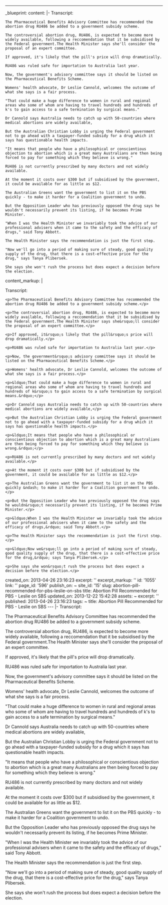 ---
_blueprint:
  content: |-
    Transcript:

    The Pharmaceutical Benefits Advisory Committee has recommended the abortion drug RU486 be added to a government subsidy scheme.

    The controversial abortion drug, RU486, is expected to become more widely available, following a reccomendation that it be subsidised by the Federal government.The Health Minister says she'll consider the proposal of an expert committee.

    If approved, it's likely that the pill's price will drop dramatically.

    RU486 was ruled safe for importation to Australia last year.

    Now, the government's advisory committee says it should be listed on the Pharmaceutical Benefits Scheme.

    Womens' health advocate, Dr Leslie Cannold, welcomes the outcome of what she says is a fair process.

    "That could make a huge difference to women in rural and regional areas who some of whom are having to travel hundreds and hundreds of k's to gain access to a safe termination by surgical means."

    Dr Cannold says Australia needs to catch up with 50-countries where medical abortions are widely available,

    But the Australian Christian Lobby is urging the Federal government not to go ahead with a taxpayer-funded subsidy for a drug which it says has questionable health impacts.

    "It means that people who have a philosophical or conscientious objection to abortion which is a great many Australians are then being forced to pay for something which they believe is wrong."

    RU486 is not currently prescribed by many doctors and not widely available.

    At the moment it costs over $300 but if subsidised by the government, it could be available for as little as $12.

    The Australian Greens want the government to list it on the PBS quickly - to make it harder for a Coalition government to undo.

    But the Opposition Leader who has previously opposed the drug says he wouldn't necessarily prevent its listing, if he becomes Prime Minister.

    "When I was the Health Minister we invariably took the advice of our professional advisers when it came to the safety and the efficacy of drugs," said Tony Abbott.

    The Health Minister says the recommendation is just the first step.

    "Now we'll go into a period of making sure of steady, good quality supply of the drug, that there is a cost-effective price for the drug," says Tanya Plibersek.

    She says she won't rush the process but does expect a decision before the election.
  content_markup: |
    <p>Transcript:</p>

    <p>The Pharmaceutical Benefits Advisory Committee has recommended the abortion drug RU486 be added to a government subsidy scheme.</p>

    <p>The controversial abortion drug, RU486, is expected to become more widely available, following a reccomendation that it be subsidised by the Federal government.The Health Minister says she&rsquo;ll consider the proposal of an expert committee.</p>

    <p>If approved, it&rsquo;s likely that the pill&rsquo;s price will drop dramatically.</p>

    <p>RU486 was ruled safe for importation to Australia last year.</p>

    <p>Now, the government&rsquo;s advisory committee says it should be listed on the Pharmaceutical Benefits Scheme.</p>

    <p>Womens' health advocate, Dr Leslie Cannold, welcomes the outcome of what she says is a fair process.</p>

    <p>&ldquo;That could make a huge difference to women in rural and regional areas who some of whom are having to travel hundreds and hundreds of k&rsquo;s to gain access to a safe termination by surgical means.&rdquo;</p>

    <p>Dr Cannold says Australia needs to catch up with 50-countries where medical abortions are widely available,</p>

    <p>But the Australian Christian Lobby is urging the Federal government not to go ahead with a taxpayer-funded subsidy for a drug which it says has questionable health impacts.</p>

    <p>&ldquo;It means that people who have a philosophical or conscientious objection to abortion which is a great many Australians are then being forced to pay for something which they believe is wrong.&rdquo;</p>

    <p>RU486 is not currently prescribed by many doctors and not widely available.</p>

    <p>At the moment it costs over $300 but if subsidised by the government, it could be available for as little as $12.</p>

    <p>The Australian Greens want the government to list it on the PBS quickly &ndash; to make it harder for a Coalition government to undo.</p>

    <p>But the Opposition Leader who has previously opposed the drug says he wouldn&rsquo;t necessarily prevent its listing, if he becomes Prime Minister.</p>

    <p>&ldquo;When I was the Health Minister we invariably took the advice of our professional advisers when it came to the safety and the efficacy of drugs,&rdquo; said Tony Abbott.</p>

    <p>The Health Minister says the recommendation is just the first step.</p>

    <p>&ldquo;Now we&rsquo;ll go into a period of making sure of steady, good quality supply of the drug, that there is a cost-effective price for the drug,&rdquo; says Tanya Plibersek.</p>

    <p>She says she won&rsquo;t rush the process but does expect a decision before the election.</p>
  created_on: 2013-04-26 23:16:23
  excerpt: ''
  excerpt_markup: ''
  id: '1055'
  link: ''
  page_id: '596'
  publish_on: ~
  site_id: '15'
  slug: abortion-pill-recommended-for-pbs-leslie-on-sbs
  title: Abortion Pill Recommended for PBS - Leslie on SBS
  updated_on: 2013-12-22 15:42:28
assets: ~
excerpt: ''
published: 2013-04-26 23:16:23
tags: ~
title: Abortion Pill Recommended for PBS - Leslie on SBS
--- |-
  Transcript:

  The Pharmaceutical Benefits Advisory Committee has recommended the abortion drug RU486 be added to a government subsidy scheme.

  The controversial abortion drug, RU486, is expected to become more widely available, following a reccomendation that it be subsidised by the Federal government.The Health Minister says she'll consider the proposal of an expert committee.

  If approved, it's likely that the pill's price will drop dramatically.

  RU486 was ruled safe for importation to Australia last year.

  Now, the government's advisory committee says it should be listed on the Pharmaceutical Benefits Scheme.

  Womens' health advocate, Dr Leslie Cannold, welcomes the outcome of what she says is a fair process.

  "That could make a huge difference to women in rural and regional areas who some of whom are having to travel hundreds and hundreds of k's to gain access to a safe termination by surgical means."

  Dr Cannold says Australia needs to catch up with 50-countries where medical abortions are widely available,

  But the Australian Christian Lobby is urging the Federal government not to go ahead with a taxpayer-funded subsidy for a drug which it says has questionable health impacts.

  "It means that people who have a philosophical or conscientious objection to abortion which is a great many Australians are then being forced to pay for something which they believe is wrong."

  RU486 is not currently prescribed by many doctors and not widely available.

  At the moment it costs over $300 but if subsidised by the government, it could be available for as little as $12.

  The Australian Greens want the government to list it on the PBS quickly - to make it harder for a Coalition government to undo.

  But the Opposition Leader who has previously opposed the drug says he wouldn't necessarily prevent its listing, if he becomes Prime Minister.

  "When I was the Health Minister we invariably took the advice of our professional advisers when it came to the safety and the efficacy of drugs," said Tony Abbott.

  The Health Minister says the recommendation is just the first step.

  "Now we'll go into a period of making sure of steady, good quality supply of the drug, that there is a cost-effective price for the drug," says Tanya Plibersek.

  She says she won't rush the process but does expect a decision before the election.

